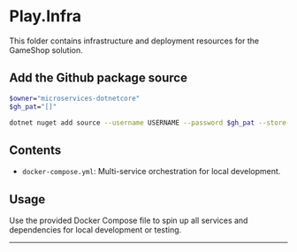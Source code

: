 # Play.Infra

This folder contains infrastructure and deployment resources for the GameShop solution.

## Add the Github package source
```sh
$owner="microservices-dotnetcore"
$gh_pat="[]"

dotnet nuget add source --username USERNAME --password $gh_pat --store-password-in-clear-text --name github "https://nuget.pkg.github.com/$owner/index.json"
```


## Contents
- `docker-compose.yml`: Multi-service orchestration for local development.

## Usage
Use the provided Docker Compose file to spin up all services and dependencies for local development or testing.

---
